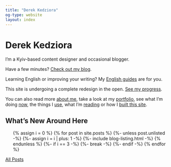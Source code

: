 ```yaml
---
title: "Derek Kedziora"
og-type: website
layout: index
---
```


# Derek Kedziora 

I’m a Kyiv-based content designer and occasional blogger. 

Have a few minutes? [Check out my blog](/blog).

Learning English or improving your writing? My [English guides](/english) are for you. 

This site is undergoing a complete redesign in the open. [See my progress](/redesign). 

You can also read more [about me](/about), take a look at my [portfolio](/portfolio), see what I’m doing [now](/now), the things I [use](/uses), what I’m [reading](/reading) or how I [built this site](/colophon). 


## What’s New Around Here 

<ul class="listing">
{% assign i = 0 %}
{% for post in site.posts %}
{%- unless post.unlisted -%}
{%- assign i = i | plus: 1 -%}
{%- include blog-listing.html -%}
{% endunless %}
{%- if i == 3 -%}
{%- break -%}
{%- endif -%}
{% endfor %}
</ul>

[All Posts](/blog)

<!---

## Highlights

[Data Driven Marketing in a Web of Fake Data](/blog/fake-data) and [Self-Driving Cars Are Corporate FOMO](/blog/glomar-cars) are my most popular stories on Medium. 

[Dark Mode Revisited](/blog/dark-mode-revisited) gets the most traffic from search engines. 

I get the most emails about [Ten Days of Meditation at Suan Mokkh](/blog/suan-mokkh-retreat) and [Meditation Retreat at Dipabhāvan](/blog/dipibhavan-retreat).  

My real life friends ask me about my [English Guides](/english "English Guides") the most. 
--> 